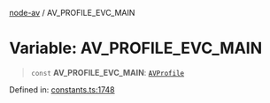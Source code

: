 [node-av](../globals.md) / AV\_PROFILE\_EVC\_MAIN

# Variable: AV\_PROFILE\_EVC\_MAIN

> `const` **AV\_PROFILE\_EVC\_MAIN**: [`AVProfile`](../type-aliases/AVProfile.md)

Defined in: [constants.ts:1748](https://github.com/seydx/av/blob/f8631fc881b394300b1479f511d55cf1c370a87f/src/constants/constants.ts#L1748)
